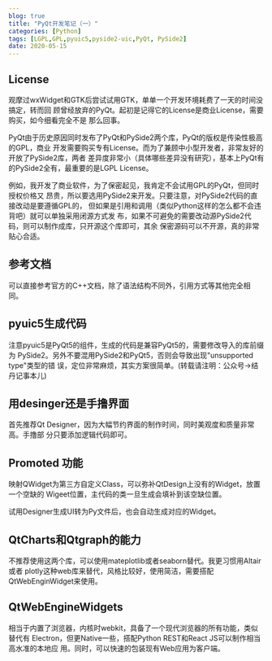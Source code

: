 ```yaml
---
blog: true
title: "PyQt开发笔记（一）"
categories: [Python]
tags: [LGPL,GPL,pyuic5,pyside2-uic,PyQt, PySide2]
date: 2020-05-15
---
```


## License
观摩过wxWidget和GTK后尝试试用GTK，单单一个开发环境耗费了一天的时间没搞定，转而回
顾曾经放弃的PyQt。起初是记得它的License是商业License，需要购买，如今细看完全不是
那么回事。

PyQt由于历史原因同时发布了PyQt和PySide2两个库，PyQt的版权是传染性极高的GPL，商业
开发需要购买专有License。而为了兼顾中小型开发者，非常友好的开放了PySide2库，两者
差异度非常小（具体哪些差异没有研究），基本上PyQt有的PySide2全有，最重要的是LGPL
License。

例如，我开发了商业软件，为了保密起见，我肯定不会试用GPL的PyQt，但同时授权价格又
昂贵，所以要选用PySide2来开发。只要注意，对PySide2代码的直接改动是要遵循GPL的，
但如果是引用和调用（类似Python这样的怎么都不会违背吧）就可以单独采用闭源方式发
布，如果不可避免的需要改动源PySide2代码，则可以制作成库，只开源这个库即可，其余
保密源码可以不开源，真的非常贴心合适。

## 参考文档
可以直接参考官方的C++文档，除了语法结构不同外，引用方式等其他完全相同。

## pyuic5生成代码
注意pyuic5是PyQt5的组件，生成的代码是兼容PyQt5的，需要修改导入的库前缀为
PySide2。另外不要混用PySide2和PyQt5，否则会导致出现"unsupported type"类型的错
误，定位非常麻烦，其实方案很简单。(转载请注明：公众号->结丹记事本儿)

## 用desinger还是手撸界面
首先推荐Qt Designer，因为大幅节约界面的制作时间，同时美观度和质量非常高。手撸部
分只要添加逻辑代码即可。

## Promoted 功能
映射QWidget为第三方自定义Class，可以弥补QtDesign上没有的Widget，放置一个空缺的
Wigeet位置，主代码的类一旦生成会填补到该空缺位置。

试用Designer生成UI转为Py文件后，也会自动生成对应的Widget。

## QtCharts和Qtgraph的能力
不推荐使用这两个库，可以使用mateplotlib或者seaborn替代。我更习惯用Altair或者
plotly这种web库来替代，风格比较好，使用简洁，需要搭配QtWebEnginWidget来使用。

## QtWebEngineWidgets
相当于内置了浏览器，内核时webkit，具备了一个现代浏览器的所有功能，类似替代有
Electron，但更Native一些，搭配Python REST和React JS可以制作相当高水准的本地应
用。同时，可以快速的包装现有Web应用为客户端。
